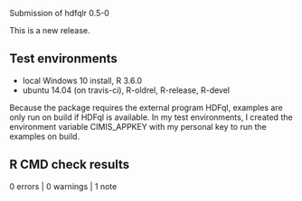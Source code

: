 Submission of hdfqlr 0.5-0

This is a new release.

## Test environments
* local Windows 10 install, R 3.6.0
* ubuntu 14.04 (on travis-ci), R-oldrel, R-release, R-devel

Because the package requires the external program HDFql, examples 
are only run on build if HDFql is available. In my test environments, 
I created the environment variable CIMIS_APPKEY with my personal 
key to run the examples on build.


## R CMD check results

0 errors | 0 warnings | 1 note
